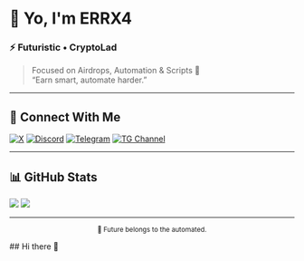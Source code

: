 # 👋 Yo, I'm **ERRX4**
### ⚡ Futuristic • CryptoLad  

> Focused on Airdrops, Automation & Scripts 🚀  
> “Earn smart, automate harder.”

---

## 🔗 Connect With Me

[![X](https://img.shields.io/badge/X-@errx40-black?style=for-the-badge&logo=x)](https://x.com/errx40)
[![Discord](https://img.shields.io/badge/Discord-errx404-5865F2?style=for-the-badge&logo=discord)](https://discord.com/users/errx404)
[![Telegram](https://img.shields.io/badge/Telegram-@errx404-2CA5E0?style=for-the-badge&logo=telegram)](https://t.me/errx404)
[![TG Channel](https://img.shields.io/badge/Telegram%20Channel-Crypto%20Lab%202X-1D9BF0?style=for-the-badge&logo=telegram)](https://t.me/cryptolab2x)

---

## 📊 GitHub Stats

<img src="https://github-readme-stats.vercel.app/api?username=errx4&show_icons=true&theme=dark" />

<img src="https://github-readme-stats.vercel.app/api/top-langs/?username=errx4&layout=compact&theme=dark" />

---

<p align="center">
  <sub>🚀 Future belongs to the automated.</sub>
</p>## Hi there 👋

<!--
**errx4/errx4** is a ✨ _special_ ✨ repository because its `README.md` (this file) appears on your GitHub profile.

Here are some ideas to get you started:

- 🔭 I’m currently working on ...
- 🌱 I’m currently learning ...
- 👯 I’m looking to collaborate on ...
- 🤔 I’m looking for help with ...
- 💬 Ask me about ...
- 📫 How to reach me: ...
- 😄 Pronouns: ...
- ⚡ Fun fact: ...
-->
